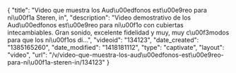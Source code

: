 {
    "title": "Video que muestra los Aud\u00edfonos est\u00e9reo para ni\u00f1a Steren, in",
    "description": "Video demostrativo de los Aud\u00edfonos est\u00e9reo para ni\u00f1o con cubiertas intecambiables. Gran sonido, excelente fidelidad y muy, muy c\u00f3modos para que los ni\u00f1os di...",
    "videoid": "134123",
    "date_created": "1385165260",
    "date_modified": "1418181112",
    "type": "captivate",
    "layout": "video",
    "url": "\/v\/video-que-muestra-los-aud\u00edfonos-est\u00e9reo-para-ni\u00f1a-steren-in\/134123"
}